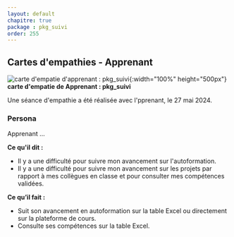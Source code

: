 ```yaml
---
layout: default
chapitre: true
package : pkg_suivi
order: 255
---
```


## Cartes d'empathies - Apprenant

![carte d'empatie d'apprenant : pkg_suivi](/soli-lms/diagrammes/pkg_suivi/empathie-Apprenant_pkg_suivi.svg){:width="100%" height="500px"}
**carte d'empatie de Apprenant : pkg_suivi**

<!-- note -->

Une séance d'empathie a été réalisée avec l'pprenant, le 27 mai 2024.

### Persona
Apprenant ...

**Ce qu'il dit :**
- Il y a une difficulté pour suivre mon avancement sur l'autoformation.
- Il y a une difficulté pour suivre mon avancement sur les projets par rapport à mes collègues en classe et pour consulter mes compétences validées.

**Ce qu’il fait :**
- Suit son avancement en autoformation sur la table Excel ou directement sur la plateforme de cours.
- Consulte ses compétences sur la table Excel.
